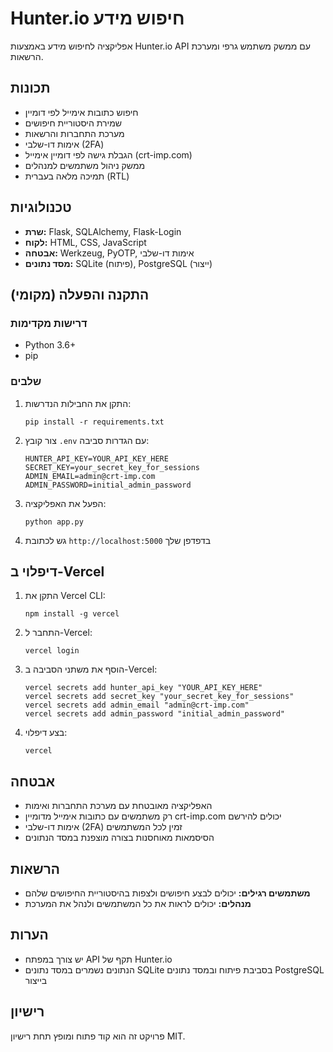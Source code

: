 # Hunter.io חיפוש מידע

אפליקציה לחיפוש מידע באמצעות Hunter.io API עם ממשק משתמש גרפי ומערכת הרשאות.

## תכונות
- חיפוש כתובות אימייל לפי דומיין
- שמירת היסטוריית חיפושים
- מערכת התחברות והרשאות
- אימות דו-שלבי (2FA)
- הגבלת גישה לפי דומיין אימייל (crt-imp.com)
- ממשק ניהול משתמשים למנהלים
- תמיכה מלאה בעברית (RTL)

## טכנולוגיות
- **שרת:** Flask, SQLAlchemy, Flask-Login
- **לקוח:** HTML, CSS, JavaScript
- **אבטחה:** Werkzeug, PyOTP, אימות דו-שלבי
- **מסד נתונים:** SQLite (פיתוח), PostgreSQL (ייצור)

## התקנה והפעלה (מקומי)

### דרישות מקדימות
- Python 3.6+
- pip

### שלבים
1. התקן את החבילות הנדרשות:
   ```
   pip install -r requirements.txt
   ```

2. צור קובץ `.env` עם הגדרות סביבה:
   ```
   HUNTER_API_KEY=YOUR_API_KEY_HERE
   SECRET_KEY=your_secret_key_for_sessions
   ADMIN_EMAIL=admin@crt-imp.com
   ADMIN_PASSWORD=initial_admin_password
   ```

3. הפעל את האפליקציה:
   ```
   python app.py
   ```

4. גש לכתובת `http://localhost:5000` בדפדפן שלך

## דיפלוי ב-Vercel

1. התקן את Vercel CLI:
   ```
   npm install -g vercel
   ```

2. התחבר ל-Vercel:
   ```
   vercel login
   ```

3. הוסף את משתני הסביבה ב-Vercel:
   ```
   vercel secrets add hunter_api_key "YOUR_API_KEY_HERE"
   vercel secrets add secret_key "your_secret_key_for_sessions"
   vercel secrets add admin_email "admin@crt-imp.com"
   vercel secrets add admin_password "initial_admin_password"
   ```

4. בצע דיפלוי:
   ```
   vercel
   ```

## אבטחה

- האפליקציה מאובטחת עם מערכת התחברות ואימות
- רק משתמשים עם כתובות אימייל מדומיין crt-imp.com יכולים להירשם
- אימות דו-שלבי (2FA) זמין לכל המשתמשים
- הסיסמאות מאוחסנות בצורה מוצפנת במסד הנתונים

## הרשאות

- **משתמשים רגילים:** יכולים לבצע חיפושים ולצפות בהיסטוריית החיפושים שלהם
- **מנהלים:** יכולים לראות את כל המשתמשים ולנהל את המערכת

## הערות
- יש צורך במפתח API תקף של Hunter.io
- הנתונים נשמרים במסד נתונים SQLite בסביבת פיתוח ובמסד נתונים PostgreSQL בייצור

## רישיון
פרויקט זה הוא קוד פתוח ומופץ תחת רישיון MIT. 